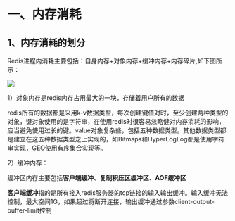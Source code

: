 # 一、内存消耗

## 1、内存消耗的划分

Redis进程内消耗主要包括：自身内存+对象内存+缓冲内存+内存碎片,如下图所示：

![](/Users/lixiaojie/github/study/pictures/redis内存消耗划分-1.png.png)

1）对象内存是redis内存占用最大的一块，存储着用户所有的数据

redis所有的数据都是采用k-v数据类型，每次创建键值对时，至少创建两种类型的对象，键对象使用的是字符串，在使用redis时很容易忽略健对内存消耗的影响，应当避免使用过长的键。value对象复杂些，包括五种数据类型。其他数据类型都是建立在这五种数据类型之上实现的，如Bitmaps和HyperLogLog都是使用字符串实现，GEO使用有序集合实现等。

2）缓冲内存：

缓冲区内存主要包括**客户端缓冲**、**复制积压区缓冲区**、**AOF缓冲区**

**客户端缓冲**指的是所有接入redis服务器的tcp链接的输入输出缓冲。输入缓冲无法控制，最大空间1G，如果超过将断开连接，输出缓冲通过参数client-output-buffer-limit控制